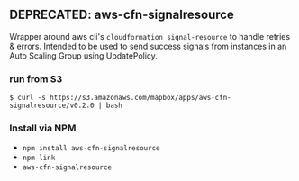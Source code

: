 DEPRECATED: aws-cfn-signalresource
------

Wrapper around aws cli's `cloudformation signal-resource` to handle retries & errors. Intended to be used to send success signals from instances in an Auto Scaling Group using UpdatePolicy.

### run from S3

```
$ curl -s https://s3.amazonaws.com/mapbox/apps/aws-cfn-signalresource/v0.2.0 | bash
```

### Install via NPM

- `npm install aws-cfn-signalresource`
- `npm link`
- `aws-cfn-signalresource`
